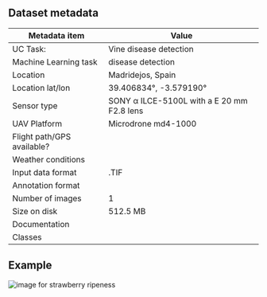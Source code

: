 
## Dataset metadata
| Metadata item | Value |
| ---- | ---- | 
| UC Task: | Vine disease detection|
| Machine Learning task | disease detection |
| Location | Madridejos, Spain |
| Location lat/lon | 39.406834°, -3.579190° | 
| Sensor  type | SONY α ILCE-5100L with a E 20 mm F2.8 lens  | 
| UAV Platform | Microdrone md4-1000 | 
| Flight path/GPS available? | |
| Weather conditions | | 
| Input data format | .TIF | 
| Annotation format | |
| Number of images | 1 | 
| Size on disk | 512.5 MB |
| Documentation | |
| Classes | | 

## Example
![image for strawberry ripeness ](https://cdn.britannica.com/22/75922-050-D3982BD0/flowers-fruits-garden-strawberry-plant-species.jpg)
